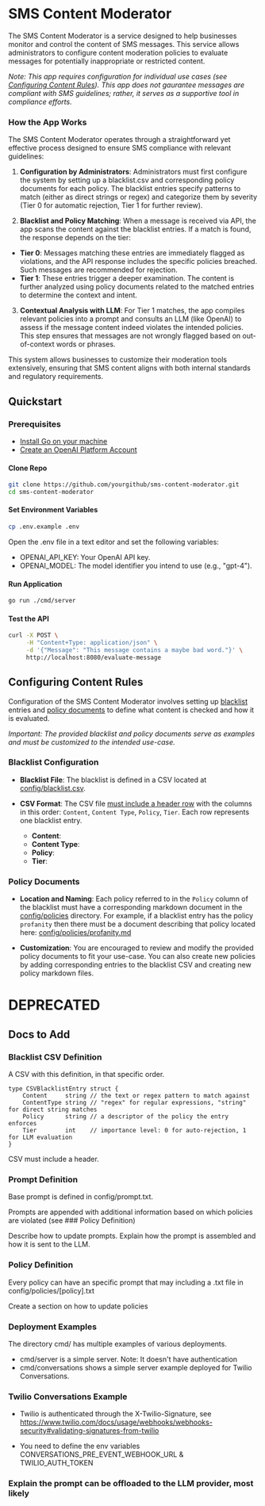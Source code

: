 # SMS Content Moderator

The SMS Content Moderator is a service designed to help businesses monitor and control the content of SMS messages. This service allows administrators to configure content moderation policies to evaluate messages for potentially inappropriate or restricted content.

_Note: This app requires configuration for individual use cases (see [Configuring Content Rules](#configuring-content-rules)). This app does not gaurantee messages are compliant with SMS guidelines; rather, it serves as a supportive tool in compliance efforts._

### How the App Works

The SMS Content Moderator operates through a straightforward yet effective process designed to ensure SMS compliance with relevant guidelines:

1. **Configuration by Administrators**: Administrators must first configure the system by setting up a blacklist.csv and corresponding policy documents for each policy. The blacklist entries specify patterns to match (either as direct strings or regex) and categorize them by severity (Tier 0 for automatic rejection, Tier 1 for further review).

2. **Blacklist and Policy Matching**: When a message is received via API, the app scans the content against the blacklist entries. If a match is found, the response depends on the tier:

- **Tier 0**: Messages matching these entries are immediately flagged as violations, and the API response includes the specific policies breached. Such messages are recommended for rejection.
- **Tier 1**: These entries trigger a deeper examination. The content is further analyzed using policy documents related to the matched entries to determine the context and intent.

3. **Contextual Analysis with LLM**: For Tier 1 matches, the app compiles relevant policies into a prompt and consults an LLM (like OpenAI) to assess if the message content indeed violates the intended policies. This step ensures that messages are not wrongly flagged based on out-of-context words or phrases.

This system allows businesses to customize their moderation tools extensively, ensuring that SMS content aligns with both internal standards and regulatory requirements.

## Quickstart

### Prerequisites

- [Install Go on your machine](https://go.dev/doc/install)
- [Create an OpenAI Platform Account](https://platform.openai.com/signup)

#### Clone Repo

```bash
git clone https://github.com/yourgithub/sms-content-moderator.git
cd sms-content-moderator
```

#### Set Environment Variables

```bash
cp .env.example .env
```

Open the .env file in a text editor and set the following variables:

- OPENAI_API_KEY: Your OpenAI API key.
- OPENAI_MODEL: The model identifier you intend to use (e.g., "gpt-4").

#### Run Application

```bash
go run ./cmd/server
```

#### Test the API

```bash
curl -X POST \
     -H "Content+Type: application/json" \
     -d '{"Message": "This message contains a maybe bad word."}' \
     http://localhost:8080/evaluate-message
```

## Configuring Content Rules

Configuration of the SMS Content Moderator involves setting up [blacklist](config/blacklist.csv) entries and [policy documents](config/policies/) to define what content is checked and how it is evaluated.

_Important: The provided blacklist and policy documents serve as examples and must be customized to the intended use-case._

### Blacklist Configuration

- **Blacklist File**: The blacklist is defined in a CSV located at [config/blacklist.csv](config/blacklist.csv).
- **CSV Format**: The CSV file <u>must include a header row</u> with the columns in this order: `Content`, `Content Type`, `Policy`, `Tier`. Each row represents one blacklist entry.

  - **Content**:
  - **Content Type**:
  - **Policy**:
  - **Tier**:

### Policy Documents

- **Location and Naming**: Each policy referred to in the `Policy` column of the blacklist must have a corresponding markdown document in the [config/policies](config/policies) directory. For example, if a blacklist entry has the policy `profanity` then there must be a document describing that policy located here: [config/policies/profanity.md](config/policies/profanity.md)

- **Customization**: You are encouraged to review and modify the provided policy documents to fit your use-case. You can also create new policies by adding corresponding entries to the blacklist CSV and creating new policy markdown files.

# DEPRECATED

## Docs to Add

### Blacklist CSV Definition

A CSV with this definition, in that specific order.

```golang
type CSVBlacklistEntry struct {
	Content     string // the text or regex pattern to match against
	ContentType string // "regex" for regular expressions, "string" for direct string matches
	Policy      string // a descriptor of the policy the entry enforces
	Tier        int    // importance level: 0 for auto-rejection, 1 for LLM evaluation
}
```

CSV must include a header.

### Prompt Definition

Base prompt is defined in config/prompt.txt.

Prompts are appended with additional information based on which policies are violated (see ### Policy Definition)

Describe how to update prompts. Explain how the prompt is assembled and how it is sent to the LLM.

### Policy Definition

Every policy can have an specific prompt that may including a .txt file in config/policies/[policy].txt

Create a section on how to update policies

### Deployment Examples

The directory cmd/ has multiple examples of various deployments.

- cmd/server is a simple server. Note: It doesn't have authentication
- cmd/conversations shows a simple server example deployed for Twilio Conversations.

### Twilio Conversations Example

- Twilio is authenticated through the X-Twilio-Signature, see https://www.twilio.com/docs/usage/webhooks/webhooks-security#validating-signatures-from-twilio

- You need to define the env variables CONVERSATIONS_PRE_EVENT_WEBHOOK_URL & TWILIO_AUTH_TOKEN

### Explain the prompt can be offloaded to the LLM provider, most likely
